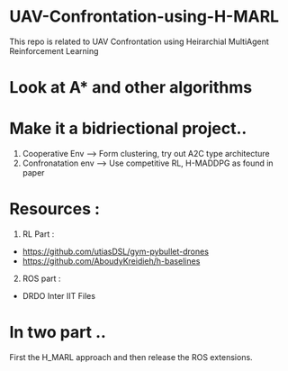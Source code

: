 # UAV-Confrontation-using-H-MARL
This repo is related to UAV Confrontation using Heirarchial MultiAgent Reinforcement Learning
# Look at A* and other algorithms

# Make it a bidriectional project..
<ol>
  <li>Cooperative Env -->  Form clustering, try out A2C type architecture</li>
  <li>Confronatation env -->  Use competitive RL, H-MADDPG as found in paper</li>
</ol>


# Resources :

1. RL Part :
- https://github.com/utiasDSL/gym-pybullet-drones
- https://github.com/AboudyKreidieh/h-baselines

2. ROS part :
- DRDO Inter IIT Files

# In two part ..

First the H_MARL approach and then release the ROS extensions.
